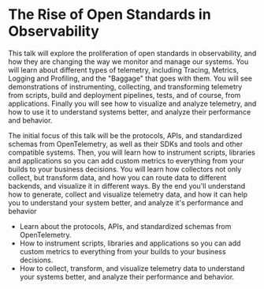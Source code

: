 # The Rise of Open Standards in Observability

This talk will explore the proliferation of open standards in observability, and how they are changing the way we monitor and manage our systems. You will learn about different types of telemetry, including Tracing, Metrics, Logging and Profiling, and the "Baggage" that goes with them. You will see demonstrations of instrumenting, collecting, and transforming telemetry from scripts, build and deployment pipelines, tests, and of course, from applications. Finally you will see how to visualize and analyze telemetry, and how to use it to understand systems better, and analyze their performance and behavior.

The initial focus of this talk will be the protocols, APIs, and standardized schemas from OpenTelemetry, as well as their SDKs and tools and other compatible systems. Then, you will learn how to instrument scripts, libraries and applications so you can add custom metrics to everything from your builds to your business decisions. You will learn how collectors not only collect, but transform data, and how you can route data to different backends, and visualize it in different ways. By the end you'll understand how to generate, collect and visualize telemetry data, and how it can help you to understand your system better, and analyze it's performance and behavior

- Learn about the protocols, APIs, and standardized schemas from OpenTelemetry.
- How to instrument scripts, libraries and applications so you can add custom metrics to everything from your builds to your business decisions.
- How to collect, transform, and visualize telemetry data to understand your systems better, and analyze their performance and behavior.
